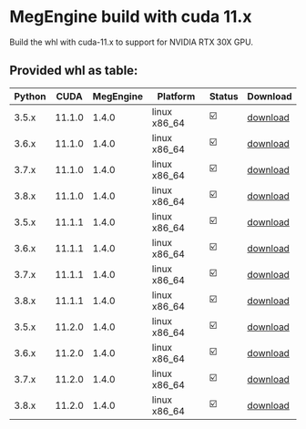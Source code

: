 # MegEngine build with cuda 11.x

Build the whl with cuda-11.x to support for NVIDIA RTX 30X GPU.

## Provided whl as table:
|Python|CUDA|MegEngine|Platform|Status|Download|
|---|---|---|---|---|---|
|3.5.x|11.1.0|1.4.0|linux x86_64|:ballot_box_with_check:|[download](https://github.com/Qsingle/MegEngine_CU11/releases/download/v0.2/MegEngine-1.4.0+cu111-cp35-cp35m-manylinux2014_x86_64.whl)|
|3.6.x|11.1.0|1.4.0|linux x86_64|:ballot_box_with_check:|[download](https://github.com/Qsingle/MegEngine_CU11/releases/download/v0.2/MegEngine-1.4.0+cu111-cp36-cp36m-manylinux2014_x86_64.whl)|
|3.7.x|11.1.0|1.4.0|linux x86_64|:ballot_box_with_check:|[download](https://github.com/Qsingle/MegEngine_CU11/releases/download/v0.2/MegEngine-1.4.0+cu111-cp37-cp37m-manylinux2014_x86_64.whl)|
|3.8.x|11.1.0|1.4.0|linux x86_64|:ballot_box_with_check:|[download](https://github.com/Qsingle/MegEngine_CU11/releases/download/v0.2/MegEngine-1.4.0+cu111-cp38-cp38-manylinux2014_x86_64.whl)|
|3.5.x|11.1.1|1.4.0|linux x86_64|:ballot_box_with_check:|[download](https://github.com/Qsingle/MegEngine_CU11/releases/download/v0.1/MegEngine-1.4.0+cu111-cp35-cp35m-manylinux2014_x86_64.whl)|
|3.6.x|11.1.1|1.4.0|linux x86_64|:ballot_box_with_check:|[download](https://github.com/Qsingle/MegEngine_CU11/releases/download/v0.1/MegEngine-1.4.0+cu111-cp36-cp36m-manylinux2014_x86_64.whl)|
|3.7.x|11.1.1|1.4.0|linux x86_64|:ballot_box_with_check:|[download](https://github.com/Qsingle/MegEngine_CU11/releases/download/v0.1/MegEngine-1.4.0+cu111-cp37-cp37m-manylinux2014_x86_64.whl)|
|3.8.x|11.1.1|1.4.0|linux x86_64|:ballot_box_with_check:|[download](https://github.com/Qsingle/MegEngine_CU11/releases/download/v0.1/MegEngine-1.4.0+cu111-cp38-cp38-manylinux2014_x86_64.whl)|
|3.5.x|11.2.0|1.4.0|linux x86_64|:ballot_box_with_check:|[download](https://github.com/Qsingle/MegEngine_CU11/releases/download/v0.3_rc1/MegEngine-1.4.0+cu112-cp35-cp35m-manylinux2014_x86_64.whl)|
|3.6.x|11.2.0|1.4.0|linux x86_64|:ballot_box_with_check:|[download](https://github.com/Qsingle/MegEngine_CU11/releases/download/v0.3_rc1/MegEngine-1.4.0+cu112-cp36-cp36m-manylinux2014_x86_64.whl)|
|3.7.x|11.2.0|1.4.0|linux x86_64|:ballot_box_with_check:|[download](https://github.com/Qsingle/MegEngine_CU11/releases/download/v0.3_rc1/MegEngine-1.4.0+cu112-cp37-cp37m-manylinux2014_x86_64.whl)|
|3.8.x|11.2.0|1.4.0|linux x86_64|:ballot_box_with_check:|[download](https://github.com/Qsingle/MegEngine_CU11/releases/download/v0.3_rc1/MegEngine-1.4.0+cu112-cp38-cp38-manylinux2014_x86_64.whl)|
